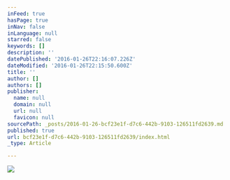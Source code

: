 ```yaml
---
inFeed: true
hasPage: true
inNav: false
inLanguage: null
starred: false
keywords: []
description: ''
datePublished: '2016-01-26T22:16:07.226Z'
dateModified: '2016-01-26T22:15:50.600Z'
title: ''
author: []
authors: []
publisher:
  name: null
  domain: null
  url: null
  favicon: null
sourcePath: _posts/2016-01-26-bcf23e1f-d7c6-442b-9103-126511fd2639.md
published: true
url: bcf23e1f-d7c6-442b-9103-126511fd2639/index.html
_type: Article

---
```

![](https://the-grid-user-content.s3-us-west-2.amazonaws.com/a1d6fe26-a325-4203-9dd0-a42deff7a0e8.png)